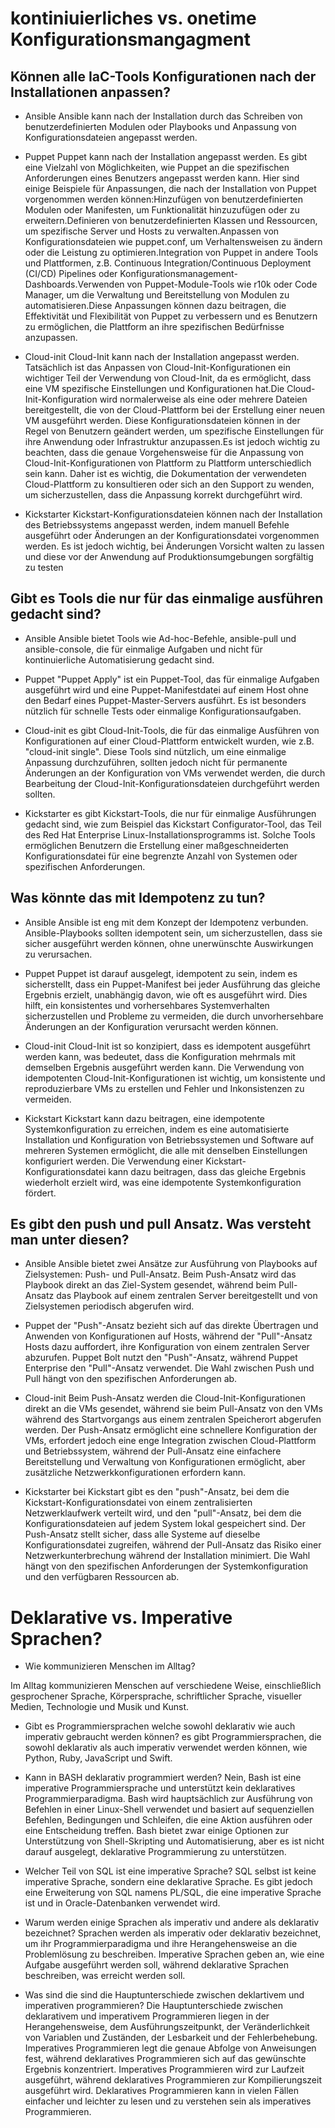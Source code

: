 # kontiniuierliches vs. onetime Konfigurationsmangagment

## Können alle IaC-Tools Konfigurationen nach der Installationen anpassen?

-   Ansible
Ansible kann nach der Installation durch das Schreiben von benutzerdefinierten Modulen oder Playbooks und Anpassung von Konfigurationsdateien angepasst werden.

-   Puppet
Puppet kann nach der Installation angepasst werden. Es gibt eine Vielzahl von Möglichkeiten, wie Puppet an die spezifischen Anforderungen eines Benutzers angepasst werden kann. Hier sind einige Beispiele für Anpassungen, die nach der Installation von Puppet vorgenommen werden können:Hinzufügen von benutzerdefinierten Modulen oder Manifesten, um Funktionalität hinzuzufügen oder zu erweitern.Definieren von benutzerdefinierten Klassen und Ressourcen, um spezifische Server und Hosts zu verwalten.Anpassen von Konfigurationsdateien wie puppet.conf, um Verhaltensweisen zu ändern oder die Leistung zu optimieren.Integration von Puppet in andere Tools und Plattformen, z.B. Continuous Integration/Continuous Deployment (CI/CD) Pipelines oder Konfigurationsmanagement-Dashboards.Verwenden von Puppet-Module-Tools wie r10k oder Code Manager, um die Verwaltung und Bereitstellung von Modulen zu automatisieren.Diese Anpassungen können dazu beitragen, die Effektivität und Flexibilität von Puppet zu verbessern und es Benutzern zu ermöglichen, die Plattform an ihre spezifischen Bedürfnisse anzupassen.

-   Cloud-init
Cloud-Init kann nach der Installation angepasst werden. Tatsächlich ist das Anpassen von Cloud-Init-Konfigurationen ein wichtiger Teil der Verwendung von Cloud-Init, da es ermöglicht, dass eine VM spezifische Einstellungen und Konfigurationen hat.Die Cloud-Init-Konfiguration wird normalerweise als eine oder mehrere Dateien bereitgestellt, die von der Cloud-Plattform bei der Erstellung einer neuen VM ausgeführt werden. Diese Konfigurationsdateien können in der Regel von Benutzern geändert werden, um spezifische Einstellungen für ihre Anwendung oder Infrastruktur anzupassen.Es ist jedoch wichtig zu beachten, dass die genaue Vorgehensweise für die Anpassung von Cloud-Init-Konfigurationen von Plattform zu Plattform unterschiedlich sein kann. Daher ist es wichtig, die Dokumentation der verwendeten Cloud-Plattform zu konsultieren oder sich an den Support zu wenden, um sicherzustellen, dass die Anpassung korrekt durchgeführt wird.

-   Kickstarter
Kickstart-Konfigurationsdateien können nach der Installation des Betriebssystems angepasst werden, indem manuell Befehle ausgeführt oder Änderungen an der Konfigurationsdatei vorgenommen werden. Es ist jedoch wichtig, bei Änderungen Vorsicht walten zu lassen und diese vor der Anwendung auf Produktionsumgebungen sorgfältig zu testen

## Gibt es Tools die nur für das einmalige ausführen gedacht sind?

-   Ansible
Ansible bietet Tools wie Ad-hoc-Befehle, ansible-pull und ansible-console, die für einmalige Aufgaben und nicht für kontinuierliche Automatisierung gedacht sind.

-   Puppet
"Puppet Apply" ist ein Puppet-Tool, das für einmalige Aufgaben ausgeführt wird und eine Puppet-Manifestdatei auf einem Host ohne den Bedarf eines Puppet-Master-Servers ausführt. Es ist besonders nützlich für schnelle Tests oder einmalige Konfigurationsaufgaben.

-   Cloud-init
es gibt Cloud-Init-Tools, die für das einmalige Ausführen von Konfigurationen auf einer Cloud-Plattform entwickelt wurden, wie z.B. "cloud-init single". Diese Tools sind nützlich, um eine einmalige Anpassung durchzuführen, sollten jedoch nicht für permanente Änderungen an der Konfiguration von VMs verwendet werden, die durch Bearbeitung der Cloud-Init-Konfigurationsdateien durchgeführt werden sollten.

-   Kickstarter
es gibt Kickstart-Tools, die nur für einmalige Ausführungen gedacht sind, wie zum Beispiel das Kickstart Configurator-Tool, das Teil des Red Hat Enterprise Linux-Installationsprogramms ist. Solche Tools ermöglichen Benutzern die Erstellung einer maßgeschneiderten Konfigurationsdatei für eine begrenzte Anzahl von Systemen oder spezifischen Anforderungen.


## Was könnte das mit Idempotenz zu tun?

-   Ansible
Ansible ist eng mit dem Konzept der Idempotenz verbunden. Ansible-Playbooks sollten idempotent sein, um sicherzustellen, dass sie sicher ausgeführt werden können, ohne unerwünschte Auswirkungen zu verursachen.

-   Puppet
Puppet ist darauf ausgelegt, idempotent zu sein, indem es sicherstellt, dass ein Puppet-Manifest bei jeder Ausführung das gleiche Ergebnis erzielt, unabhängig davon, wie oft es ausgeführt wird. Dies hilft, ein konsistentes und vorhersehbares Systemverhalten sicherzustellen und Probleme zu vermeiden, die durch unvorhersehbare Änderungen an der Konfiguration verursacht werden können.

-   Cloud-init
Cloud-Init ist so konzipiert, dass es idempotent ausgeführt werden kann, was bedeutet, dass die Konfiguration mehrmals mit demselben Ergebnis ausgeführt werden kann. Die Verwendung von idempotenten Cloud-Init-Konfigurationen ist wichtig, um konsistente und reproduzierbare VMs zu erstellen und Fehler und Inkonsistenzen zu vermeiden.

-   Kickstart
Kickstart kann dazu beitragen, eine idempotente Systemkonfiguration zu erreichen, indem es eine automatisierte Installation und Konfiguration von Betriebssystemen und Software auf mehreren Systemen ermöglicht, die alle mit denselben Einstellungen konfiguriert werden. Die Verwendung einer Kickstart-Konfigurationsdatei kann dazu beitragen, dass das gleiche Ergebnis wiederholt erzielt wird, was eine idempotente Systemkonfiguration fördert.


## Es gibt den push und pull Ansatz. Was versteht man unter diesen?

-   Ansible
Ansible bietet zwei Ansätze zur Ausführung von Playbooks auf Zielsystemen: Push- und Pull-Ansatz. Beim Push-Ansatz wird das Playbook direkt an das Ziel-System gesendet, während beim Pull-Ansatz das Playbook auf einem zentralen Server bereitgestellt und von Zielsystemen periodisch abgerufen wird.

-   Puppet
der "Push"-Ansatz bezieht sich auf das direkte Übertragen und Anwenden von Konfigurationen auf Hosts, während der "Pull"-Ansatz Hosts dazu auffordert, ihre Konfiguration von einem zentralen Server abzurufen. Puppet Bolt nutzt den "Push"-Ansatz, während Puppet Enterprise den "Pull"-Ansatz verwendet. Die Wahl zwischen Push und Pull hängt von den spezifischen Anforderungen ab.

-   Cloud-init
Beim Push-Ansatz werden die Cloud-Init-Konfigurationen direkt an die VMs gesendet, während sie beim Pull-Ansatz von den VMs während des Startvorgangs aus einem zentralen Speicherort abgerufen werden. Der Push-Ansatz ermöglicht eine schnellere Konfiguration der VMs, erfordert jedoch eine enge Integration zwischen Cloud-Plattform und Betriebssystem, während der Pull-Ansatz eine einfachere Bereitstellung und Verwaltung von Konfigurationen ermöglicht, aber zusätzliche Netzwerkkonfigurationen erfordern kann.

-   Kickstarter
bei Kickstart gibt es den "push"-Ansatz, bei dem die Kickstart-Konfigurationsdatei von einem zentralisierten Netzwerklaufwerk verteilt wird, und den "pull"-Ansatz, bei dem die Konfigurationsdateien auf jedem System lokal gespeichert sind. Der Push-Ansatz stellt sicher, dass alle Systeme auf dieselbe Konfigurationsdatei zugreifen, während der Pull-Ansatz das Risiko einer Netzwerkunterbrechung während der Installation minimiert. Die Wahl hängt von den spezifischen Anforderungen der Systemkonfiguration und den verfügbaren Ressourcen ab.


# Deklarative vs. Imperative Sprachen?

-   Wie kommunizieren Menschen im Alltag?

Im Alltag kommunizieren Menschen auf verschiedene Weise, einschließlich gesprochener Sprache, Körpersprache, schriftlicher Sprache, visueller Medien, Technologie und Musik und Kunst.

-   Gibt es Programmiersprachen welche sowohl deklarativ wie auch imperativ gebraucht werden können?
es gibt Programmiersprachen, die sowohl deklarativ als auch imperativ verwendet werden können, wie Python, Ruby, JavaScript und Swift.

-   Kann in BASH deklarativ programmiert werden?
Nein, Bash ist eine imperative Programmiersprache und unterstützt kein deklaratives Programmierparadigma. Bash wird hauptsächlich zur Ausführung von Befehlen in einer Linux-Shell verwendet und basiert auf sequenziellen Befehlen, Bedingungen und Schleifen, die eine Aktion ausführen oder eine Entscheidung treffen. Bash bietet zwar einige Optionen zur Unterstützung von Shell-Skripting und Automatisierung, aber es ist nicht darauf ausgelegt, deklarative Programmierung zu unterstützen.

-   Welcher Teil von SQL ist eine imperative Sprache?
SQL selbst ist keine imperative Sprache, sondern eine deklarative Sprache. Es gibt jedoch eine Erweiterung von SQL namens PL/SQL, die eine imperative Sprache ist und in Oracle-Datenbanken verwendet wird.

-   Warum werden einige Sprachen als imperativ und andere als deklarativ bezeichnet?
Sprachen werden als imperativ oder deklarativ bezeichnet, um ihr Programmierparadigma und ihre Herangehensweise an die Problemlösung zu beschreiben. Imperative Sprachen geben an, wie eine Aufgabe ausgeführt werden soll, während deklarative Sprachen beschreiben, was erreicht werden soll.

-   Was sind die sind die Hauptunterschiede zwischen deklartivem und imperativen programmieren?
Die Hauptunterschiede zwischen deklarativem und imperativem Programmieren liegen in der Herangehensweise, dem Ausführungszeitpunkt, der Veränderlichkeit von Variablen und Zuständen, der Lesbarkeit und der Fehlerbehebung. Imperatives Programmieren legt die genaue Abfolge von Anweisungen fest, während deklaratives Programmieren sich auf das gewünschte Ergebnis konzentriert. Imperatives Programmieren wird zur Laufzeit ausgeführt, während deklaratives Programmieren zur Kompilierungszeit ausgeführt wird. Deklaratives Programmieren kann in vielen Fällen einfacher und leichter zu lesen und zu verstehen sein als imperatives Programmieren.